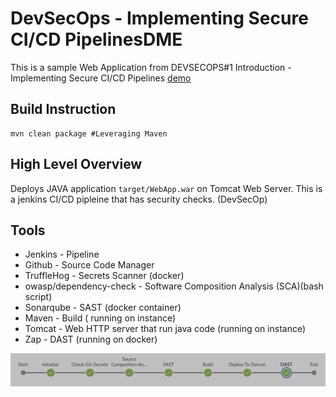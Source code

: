 
# DevSecOps - Implementing Secure CI/CD PipelinesDME

This is a sample Web Application from DEVSECOPS#1  Introduction - Implementing Secure CI/CD Pipelines [demo](https://youtu.be/egTi9U9vw3E)

## Build Instruction

```text
mvn clean package #Leveraging Maven
```

## High Level Overview

Deploys JAVA application ```target/WebApp.war``` on Tomcat Web Server. This is a jenkins CI/CD pipleine that has security checks. (DevSecOp)

## Tools

- Jenkins - Pipeline
- Github - Source Code Manager
- TruffleHog - Secrets Scanner (docker)
- owasp/dependency-check - Software Composition Analysis (SCA)(bash script)
- Sonarqube - SAST (docker container)
- Maven - Build ( running on instance)
- Tomcat - Web HTTP server that run java code (running on instance)
- Zap - DAST (running on docker)

![Example](cicd-example-piepline.png)
